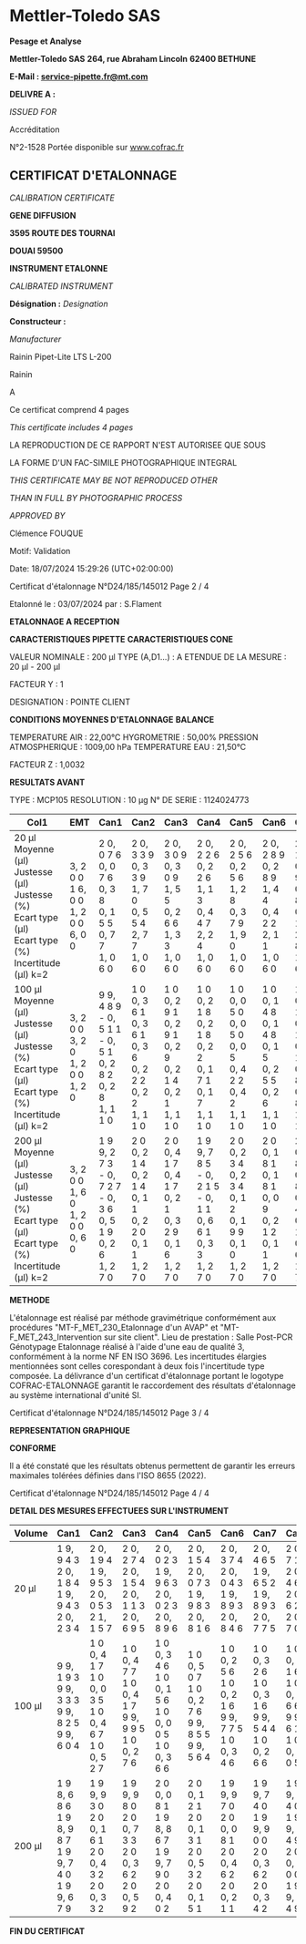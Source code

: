 # **Mettler-Toledo SAS**

**Pesage et Analyse**

**Mettler-Toledo SAS**
**264, rue Abraham Lincoln**
**62400 BETHUNE**

**E-Mail : service-pipette.fr@mt.com**


**DELIVRE A :**

_ISSUED FOR_


Accréditation

N°2-1528
Portée disponible
sur www.cofrac.fr
## **CERTIFICAT D'ETALONNAGE**

_CALIBRATION CERTIFICATE_

**GENE DIFFUSION**

**3595 ROUTE DES TOURNAI**

**DOUAI 59500**


**INSTRUMENT ETALONNE**

_CALIBRATED INSTRUMENT_


**Désignation :**
_Designation_

**Constructeur :**

_Manufacturer_


Rainin Pipet-Lite LTS L-200

Rainin



A



Ce certificat comprend 4 pages

_This certificate includes 4 pages_

LA REPRODUCTION DE CE RAPPORT N'EST AUTORISEE QUE SOUS

LA FORME D'UN FAC-SIMILE PHOTOGRAPHIQUE INTEGRAL

_THIS CERTIFICATE MAY BE NOT REPRODUCED OTHER_

_THAN IN FULL BY PHOTOGRAPHIC PROCESS_


_APPROVED BY_

Clémence FOUQUE

Motif: Validation

Date: 18/07/2024 15:29:26 (UTC+02:00:00)

Certificat d'étalonnage N°D24/185/145012  Page 2 / 4

Etalonné le : 03/07/2024 par : S.Flament

**ETALONNAGE A RECEPTION**

**CARACTERISTIQUES PIPETTE** **CARACTERISTIQUES CONE**


VALEUR NOMINALE : 200 µl
TYPE (A,D1...) : A
ETENDUE DE LA MESURE : 20 µl - 200 µl

FACTEUR Y : 1


DESIGNATION : POINTE CLIENT


**CONDITIONS MOYENNES D'ETALONNAGE** **BALANCE**


TEMPERATURE AIR : 22,00°C
HYGROMETRIE : 50,00%
PRESSION ATMOSPHERIQUE : 1009,00 hPa
TEMPERATURE EAU : 21,50°C

FACTEUR Z : 1,0032

**RESULTATS AVANT**


TYPE : MCP105
RESOLUTION : 10 µg
N° DE SERIE : 1124024773



|Col1|EMT|Can1|Can2|Can3|Can4|Can5|Can6|Can7|Can8|
|---|---|---|---|---|---|---|---|---|---|
|20 µl<br>Moyenne (µl)<br>Justesse (µl)<br>Justesse (%)<br>Ecart type (µl)<br>Ecart type (%)<br>Incertitude (µl) k=2|3, 2 0 0<br>1 6, 0 0<br>1, 2 0 0<br>6, 0 0|2 0, 0 7 6<br>0, 0 7 6<br>0, 3 8<br>0, 1 5 5<br>0, 7 7<br>1, 0 6 0|2 0, 3 3 9<br>0, 3 3 9<br>1, 7 0<br>0, 5 5 4<br>2, 7 7<br>1, 0 6 0|2 0, 3 0 9<br>0, 3 0 9<br>1, 5 5<br>0, 2 6 6<br>1, 3 3<br>1, 0 6 0|2 0, 2 2 6<br>0, 2 2 6<br>1, 1 3<br>0, 4 4 7<br>2, 2 4<br>1, 0 6 0|2 0, 2 5 6<br>0, 2 5 6<br>1, 2 8<br>0, 3 7 9<br>1, 9 0<br>1, 0 6 0|2 0, 2 8 9<br>0, 2 8 9<br>1, 4 4<br>0, 4 2 2<br>2, 1 1<br>1, 0 6 0|2 0, 1 9 6<br>0, 1 9 6<br>0, 9 8<br>0, 5 1 5<br>2, 5 8<br>1, 0 6 0|2 0, 6 2 8<br>0, 6 2 8<br>3, 1 4<br>0, 1 1 6<br>0, 5 8<br>1, 0 6 0|
|100 µl<br>Moyenne (µl)<br>Justesse (µl)<br>Justesse (%)<br>Ecart type (µl)<br>Ecart type (%)<br>Incertitude (µl) k=2|3, 2 0 0<br>3, 2 0<br>1, 2 0 0<br>1, 2 0|9 9, 4 8 9<br>- 0, 5 1 1<br>- 0, 5 1<br>0, 2 8 2<br>0, 2 8<br>1, 1 1 0|1 0 0, 3 6 1<br>0, 3 6 1<br>0, 3 6<br>0, 2 2 2<br>0, 2 2<br>1, 1 1 0|1 0 0, 2 9 1<br>0, 2 9 1<br>0, 2 9<br>0, 2 1 4<br>0, 2 1<br>1, 1 1 0|1 0 0, 2 1 8<br>0, 2 1 8<br>0, 2 2<br>0, 1 7 1<br>0, 1 7<br>1, 1 1 0|1 0 0, 0 5 0<br>0, 0 5 0<br>0, 0 5<br>0, 4 2 2<br>0, 4 2<br>1, 1 1 0|1 0 0, 1 4 8<br>0, 1 4 8<br>0, 1 5<br>0, 2 5 5<br>0, 2 6<br>1, 1 1 0|1 0 0, 1 1 3<br>0, 1 1 3<br>0, 1 1<br>0, 3 8 0<br>0, 3 8<br>1, 1 1 0|1 0 0, 0 0 0<br>0, 0 0 0<br>0, 0 0<br>0, 2 7 3<br>0, 2 7<br>1, 1 1 0|
|200 µl<br>Moyenne (µl)<br>Justesse (µl)<br>Justesse (%)<br>Ecart type (µl)<br>Ecart type (%)<br>Incertitude (µl) k=2|3, 2 0 0<br>1, 6 0<br>1, 2 0 0<br>0, 6 0|1 9 9, 2 7 3<br>- 0, 7 2 7<br>- 0, 3 6<br>0, 5 1 9<br>0, 2 6<br>1, 2 7 0|2 0 0, 2 1 4<br>0, 2 1 4<br>0, 1 1<br>0, 2 2 0<br>0, 1 1<br>1, 2 7 0|2 0 0, 4 1 7<br>0, 4 1 7<br>0, 2 1<br>0, 3 2 9<br>0, 1 6<br>1, 2 7 0|1 9 9, 7 8 5<br>- 0, 2 1 5<br>- 0, 1 1<br>0, 6 6 1<br>0, 3 3<br>1, 2 7 0|2 0 0, 2 3 4<br>0, 2 3 4<br>0, 1 2<br>0, 1 9 9<br>0, 1 0<br>1, 2 7 0|2 0 0, 1 8 1<br>0, 1 8 1<br>0, 0 9<br>0, 2 1 2<br>0, 1 1<br>1, 2 7 0|2 0 0, 0 8 6<br>0, 0 8 6<br>0, 0 4<br>0, 3 1 4<br>0, 1 6<br>1, 2 7 0|1 9 9, 7 6 0<br>- 0, 2 4 0<br>- 0, 1 2<br>0, 1 6 6<br>0, 0 8<br>1, 2 7 0|


**METHODE**











L'étalonnage est réalisé par méthode gravimétrique conformément aux procédures "MT-F_MET_230_Etalonnage d'un AVAP" et
"MT-F_MET_243_Intervention sur site client".
Lieu de prestation : Salle Post-PCR Génotypage
Etalonnage réalisé à l'aide d'une eau de qualité 3, conformément à la norme NF EN ISO 3696.
Les incertitudes élargies mentionnées sont celles corespondant à deux fois l'incertitude type composée.
La délivrance d'un certificat d'étalonnage portant le logotype COFRAC-ETALONNAGE garantit le raccordement des résultats d'étalonnage au système
international d'unité SI.

Certificat d'étalonnage N°D24/185/145012  Page 3 / 4

**REPRESENTATION GRAPHIQUE**

**CONFORME**

Il a été constaté que les résultats obtenus permettent de garantir les erreurs maximales tolérées définies dans l'ISO 8655 (2022).

Certificat d'étalonnage N°D24/185/145012  Page 4 / 4

**DETAIL DES MESURES EFFECTUEES SUR L'INSTRUMENT**









|Volume|Can1|Can2|Can3|Can4|Can5|Can6|Can7|Can8|
|---|---|---|---|---|---|---|---|---|
|20 µl|1 9, 9 4 3<br>2 0, 1 8 4<br>1 9, 9 4 3<br>2 0, 2 3 4|2 0, 1 9 4<br>1 9, 9 5 3<br>2 0, 0 5 3<br>2 1, 1 5 7|2 0, 2 7 4<br>2 0, 1 5 4<br>2 0, 1 1 3<br>2 0, 6 9 5|2 0, 0 2 3<br>1 9, 9 6 3<br>2 0, 0 2 3<br>2 0, 8 9 6|2 0, 1 5 4<br>2 0, 0 7 3<br>1 9, 9 8 3<br>2 0, 8 1 6|2 0, 3 7 4<br>2 0, 0 4 3<br>1 9, 8 9 3<br>2 0, 8 4 6|2 0, 4 6 5<br>1 9, 6 5 2<br>1 9, 8 9 3<br>2 0, 7 7 5|2 0, 7 1 5<br>2 0, 4 6 5<br>2 0, 6 2 5<br>2 0, 7 0 5|
|100 µl|9 9, 1 9 3<br>9 9, 3 3 3<br>9 9, 8 2 5<br>9 9, 6 0 4|1 0 0, 4 1 7<br>1 0 0, 0 3 5<br>1 0 0, 4 6 7<br>1 0 0, 5 2 7|1 0 0, 4 7 7<br>1 0 0, 4 1 7<br>9 9, 9 9 5<br>1 0 0, 2 7 6|1 0 0, 3 4 6<br>1 0 0, 1 5 6<br>1 0 0, 0 0 5<br>1 0 0, 3 6 6|1 0 0, 5 0 7<br>1 0 0, 2 7 6<br>9 9, 8 5 5<br>9 9, 5 6 4|1 0 0, 2 5 6<br>1 0 0, 2 1 6<br>9 9, 7 7 5<br>1 0 0, 3 4 6|1 0 0, 3 2 6<br>1 0 0, 3 1 6<br>9 9, 5 4 4<br>1 0 0, 2 6 6|1 0 0, 2 1 6<br>1 0 0, 1 6 6<br>9 9, 6 1 4<br>1 0 0, 0 0 5|
|200 µl|1 9 8, 6 8 6<br>1 9 8, 9 8 7<br>1 9 9, 7 4 0<br>1 9 9, 6 7 9|1 9 9, 9 3 0<br>2 0 0, 1 6 1<br>2 0 0, 4 3 2<br>2 0 0, 3 3 2|1 9 9, 9 8 0<br>2 0 0, 7 3 3<br>2 0 0, 3 6 2<br>2 0 0, 5 9 2|2 0 0, 0 8 1<br>1 9 8, 8 6 7<br>1 9 9, 7 9 0<br>2 0 0, 4 0 2|2 0 0, 1 2 1<br>2 0 0, 1 3 1<br>2 0 0, 5 3 2<br>2 0 0, 1 5 1|1 9 9, 9 7 0<br>2 0 0, 0 8 1<br>2 0 0, 4 6 2<br>2 0 0, 2 1 1|1 9 9, 7 4 0<br>1 9 9, 9 0 0<br>2 0 0, 3 6 2<br>2 0 0, 3 4 2|1 9 9, 7 4 0<br>1 9 9, 6 4 9<br>2 0 0, 0 0 0<br>1 9 9, 6 4 9|


**FIN DU CERTIFICAT**

